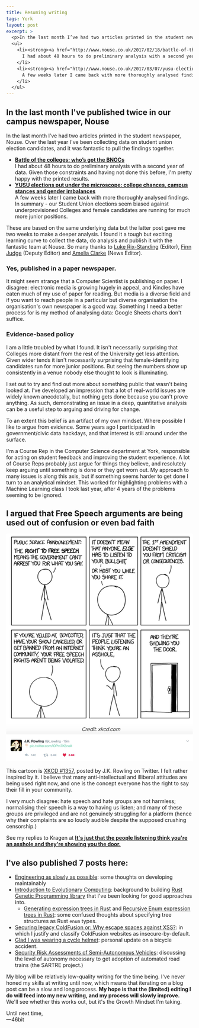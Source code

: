 ```yaml
---
title: Resuming writing
tags: York
layout: post
excerpt: >
  <p>In the last month I’ve had two articles printed in the student newspaper, Nouse. Over the last year I've been collecting data on student union election candidates, and it was fantastic to pull the findings together.</p>
  <ul>
    <li><strong><a href="http://www.nouse.co.uk/2017/02/18/battle-of-the-colleges-whos-got-the-bnocs/">Battle of the colleges: who’s got the BNOCs</a></strong><br />
      I had about 48 hours to do preliminary analysis with a second year of data. Given those constraints and having not done this before, I'm pretty happy with the printed results.
    </li>
    <li><strong><a href="http://www.nouse.co.uk/2017/03/07/yusu-elections-put-under-the-microscope-college-chances-campus-stances-and-gender-imbalances/">YUSU elections put under the microscope: college chances, campus stances and gender imbalances</a></strong><br />
      A few weeks later I came back with more thoroughly analysed findings. In summary - our Student Union elections seem biased against underprovisioned Colleges and female candidates are running for much more junior positions.
    </li>
  </ul>
---
```

## In the last month I've published twice in our campus newspaper, Nouse

In the last month I’ve had two articles printed in the student newspaper, Nouse. Over the last year I've been collecting data on student union election candidates, and it was fantastic to pull the findings together.

* **[Battle of the colleges: who’s got the BNOCs](http://www.nouse.co.uk/2017/02/18/battle-of-the-colleges-whos-got-the-bnocs/)**<br>
  I had about 48 hours to do preliminary analysis with a second year of data. Given those constraints and having not done this before, I'm pretty happy with the printed results.
* **[YUSU elections put under the microscope: college chances, campus stances and gender imbalances](http://www.nouse.co.uk/2017/03/07/yusu-elections-put-under-the-microscope-college-chances-campus-stances-and-gender-imbalances/)**<br>
  A few weeks later I came back with more thoroughly analysed findings. In summary - our Student Union elections seem biased against underprovisioned Colleges and female candidates are running for much more junior positions.

<!--more-->

These are based on the same underlying data but the latter post gave me two weeks to make a deeper analysis. I found it a tough but exciting learning curve to collect the data, do analysis and publish it with the fantastic team at Nouse. So many thanks to [Luke Rix-Standing](http://www.nouse.co.uk/author/luke-rix-standing/) (Editor), [Finn Judge](http://www.nouse.co.uk/author/finn-judge/) (Deputy Editor) and [Amelia Clarke](http://www.nouse.co.uk/author/amelia-clarke/) (News Editor).

### Yes, published in a paper newspaper.

It might seem strange that a Computer Scientist is publishing on paper. I disagree: electronic media is growing hugely in appeal, and Kindles have eaten much of my use of paper for reading. But media is a diverse field and if you want to reach people in a particular but diverse organisation the organisation's own newspaper is a good way. Something I need a better process for is my method of analysing data: Google Sheets charts don't suffice.

### Evidence-based policy

I am a little troubled by what I found. It isn't necessarily surprising that Colleges more distant from the rest of the University get less attention. Given wider tends it isn't necessarily surprising that female-identifying candidates run for more junior positions. But seeing the numbers show up consistently in a venue nobody else thought to look is illuminating.

I set out to try and find out more about something public that wasn't being looked at. I've developed an impression that a lot of real-world issues are widely known anecdotally, but nothing gets done because you can't prove anything. As such, demonstrating an issue in a deep, quantitative analysis can be a useful step to arguing and driving for change.

To an extent this belief is an artifact of my own mindset. Where possible I like to argue from evidence. Some years ago I participated in government/civic data hackdays, and that interest is still around under the surface.

I'm a Course Rep in the Computer Science department at York, responsible for acting on student feedback and improving the student experience. A lot of Course Reps probably just argue for things they believe, and resolutely keep arguing until something is done or they get worn out. My approach to many issues is along this axis, but if something seems harder to get done I turn to an analytical mindset. This worked for highlighting problems with a Machine Learning class I took last year, after 4 years of the problems seeming to be ignored.

## I argued that Free Speech arguments are being used out of confusion or even bad faith

<a href="https://xkcd.com/1357/"><img src="/assets/xkcd-free-speech-door.jpg" alt="The XKCD cartoon I posted to argue the point." width="700"></a>

This cartoon is [XKCD #1357](https://xkcd.com/1357/), posted by J.K. Rowling on Twitter. I felt rather inspired by it. I believe that many anti-intellectual and illiberal attitudes are being used right now, and one is the concept everyone has the right to say their fill in your community.

I very much disagree: hate speech and hate groups are not harmless; normalising their speech is a way to having us listen; and many of these groups are privileged and are not genuinely struggling for a platform (hence why their complaints are so loudly audible despite the supposed crushing censorship.)

See my replies to Kragen at **[It's just that the people listening think you're an asshole and they're showing you the door.](https://www.facebook.com/photo.php?fbid=1257833534308290&set=a.147155018709486.33009.100002449667634&type=3&theater)**



## I've also published 7 posts here:

* [Engineering as slowly as possible](/2017/engineering-discipline-and-craft/): some thoughts on developing maintainably
* [Introduction to Evolutionary Computing](/2017/evolutionary-computing/): background to building [Rust Genetic Programming library](https://github.com/46bit/evco) that I've been looking for good approaches into.
    * [Generating expression trees in Rust](/2017/rust-generating-syntax-trees/) and [Recursive Enum expression trees in Rust](/2017/evco/): some confused thoughts about specifying tree structures as Rust `enum` types.
* [Securing legacy ColdFusion or: Why escape spaces against XSS?](/2017/coldfusion-insecure-escape-spaces/): in which I justify and classify ColdFusion websites as insecure-by-default.
* [Glad I was wearing a cycle helmet](/2017/bicycle-skid/): personal update on a bicycle accident.
* [Security Risk Assessments of Semi-Autonomous Vehicles](/2017/security-risk-assessment/): discussing the level of autonomy necessary to get adoption of automated road trains (the SARTRE project.)

My blog will be relatively low-quality writing for the time being. I've never honed my skills at writing until now, which means that iterating on a blog post can be a slow and long process. **My hope is that the (limited) editing I do will feed into my new writing, and my process will slowly improve.** We'll see whether this works out, but it's the Growth Mindset I'm taking.

Until next time,<br>
&mdash;46bit
